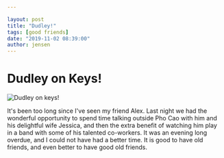 ```yaml
---

layout: post
title: "Dudley!"
tags: [good friends]
date: "2019-11-02 08:39:00"
author: jensen
---
```


# Dudley on Keys!

![Dudley on keys!](/images/Dudley/dudley.gif)

It's been too long since I've seen my friend Alex. Last night we had the wonderful opportunity to spend time talking outside Pho Cao with him and his delightful wife Jessica, and then the extra benefit of watching him play in a band with some of his talented co-workers. It was an evening long overdue, and I could not have had a better time. It is good to have old friends, and even better to have good old friends.